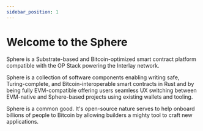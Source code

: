 ```yaml
---
sidebar_position: 1
---
```


# Welcome to the Sphere 

Sphere is a Substrate-based and Bitcoin-optimized smart contract platform compatible with the OP Stack powering the Interlay network.

Sphere is a collection of software components enabling writing safe, Turing-complete, and Bitcoin-interoperable smart contracts in Rust and by being fully EVM-compatible offering users seamless UX switching between EVM-native and Sphere-based projects using existing wallets and tooling.

Sphere is a common good. It's open-source nature serves to help onboard billions of people to Bitcoin by allowing builders a mighty tool to craft new applications.



